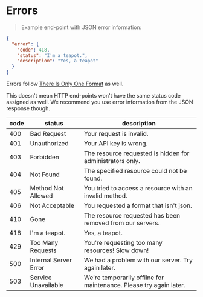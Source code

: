 # Errors

> Example end-point with JSON error information:

```json
{
  "error": {
    "code": 418,
    "status": "I'm a teapot.",
    "description": "Yes, a teapot"
  }
}
```

Errors follow [There Is Only One Format](#there-is-only-one-format) as well.

<aside class="notice">
This doesn't mean HTTP end-points won't have the same status code assigned as well. We recommend you use error information from the JSON response though.
</aside>

| code | status                | description                                                        |
| ---- | --------------------- | ------------------------------------------------------------------ |
| 400  | Bad Request           | Your request is invalid.                                           |
| 401  | Unauthorized          | Your API key is wrong.                                             |
| 403  | Forbidden             | The resource requested is hidden for administrators only.          |
| 404  | Not Found             | The specified resource could not be found.                         |
| 405  | Method Not Allowed    | You tried to access a resource with an invalid method.             |
| 406  | Not Acceptable        | You requested a format that isn't json.                            |
| 410  | Gone                  | The resource requested has been removed from our servers.          |
| 418  | I'm a teapot.         | Yes, a teapot.                                                     |
| 429  | Too Many Requests     | You're requesting too many resources! Slow down!                   |
| 500  | Internal Server Error | We had a problem with our server. Try again later.                 |
| 503  | Service Unavailable   | We're temporarily offline for maintenance. Please try again later. |
